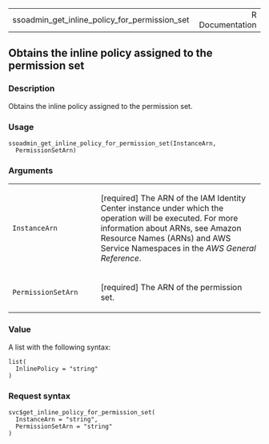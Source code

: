 <table style="width: 100%;">
<tbody>
<tr class="odd">
<td>ssoadmin_get_inline_policy_for_permission_set</td>
<td style="text-align: right;">R Documentation</td>
</tr>
</tbody>
</table>

## Obtains the inline policy assigned to the permission set

### Description

Obtains the inline policy assigned to the permission set.

### Usage

    ssoadmin_get_inline_policy_for_permission_set(InstanceArn,
      PermissionSetArn)

### Arguments

<table>
<colgroup>
<col style="width: 35%" />
<col style="width: 65%" />
</colgroup>
<tbody>
<tr class="odd">
<td><code
id="ssoadmin_get_inline_policy_for_permission_set_:_InstanceArn">InstanceArn</code></td>
<td><p>[required] The ARN of the IAM Identity Center instance under
which the operation will be executed. For more information about ARNs,
see Amazon Resource Names (ARNs) and AWS Service Namespaces in the
<em>AWS General Reference</em>.</p></td>
</tr>
<tr class="even">
<td><code
id="ssoadmin_get_inline_policy_for_permission_set_:_PermissionSetArn">PermissionSetArn</code></td>
<td><p>[required] The ARN of the permission set.</p></td>
</tr>
</tbody>
</table>

### Value

A list with the following syntax:

    list(
      InlinePolicy = "string"
    )

### Request syntax

    svc$get_inline_policy_for_permission_set(
      InstanceArn = "string",
      PermissionSetArn = "string"
    )

